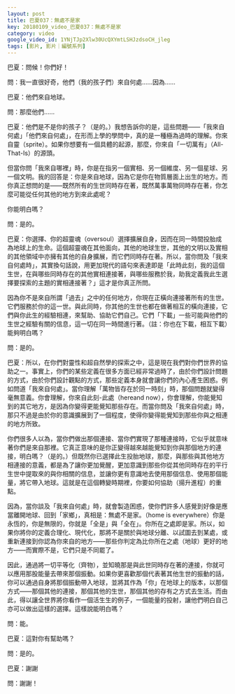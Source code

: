 ```yaml
---
layout: post
title: 巴夏037：無處不是家
key: 20180109_video_巴夏037：無處不是家
category: video
google_video_id: 1YNjTJp2Xlw30UcQXYmtLSHJzdsoCH_jleg
tags: [影片, 影片｜編號系列]
---
```



巴夏：問候！你們好！

問：我一直很好奇，他們（我的孩子們）來自何處……因為……

巴夏：他們來自地球。

問：那麼他們……

巴夏：他們是不是你的孩子？（是的。）我想告訴你的是，這些問題——「我來自何處」「他們來自何處」，在形而上學的學問中，真的是一種極為過時的理解。你來自靈（sprite）。如果你想要有一個具體的起源，那麼，你來自「一切萬有」（All-That-Is）的源頭。

但當你問「我來自哪裡」時，你是在指另一個實相、另一個維度、另一個星球、另一個文明。我的回答是：你是來自地球，因為它是你在物質層面上出生的地方。而你真正想問的是——既然所有的生世同時存在著，既然萬事萬物同時存在著，你怎麼可能從任何其他的地方到來此處呢？

你能明白嗎？

問：是的。

巴夏：你選擇、你的超靈魂（oversoul）選擇擴展自身，因而在同一時間投胎成為地球上的生命。這個超靈魂在其他面向，其他的地球生世，其他的文明以及實相的其他領域中亦擁有其他的自身擴展，而它們同時存在著。所以，當你問及「我來自何處時」，其實換句話說，用更加現代的語句來表達即是「此時此刻，我的這個生世，在與哪些同時存在的其他實相連接著，與哪些服務於我，助我定義我此生選擇要探索的主題的實相連接著？」這才是你真正所問。

因為你不是來自所謂「過去」之中的任何地方，你現在正橫向連接著所有的生世。它們服務於你的這一世。與此同時，你其他的生世也都在做著相互的橫向連接，它們與你此生的經驗相連，來幫助、協助它們自己。它們「下載」一些可能與他們的生世之經驗有關的信息，這一切在同一時間進行著。（註：你也在下載，相互下載）能夠明白嗎？

問：是的。

巴夏：所以，在你們對靈性和超自然學的探索之中，這是現在我們對你們世界的協助之一。事實上，你們的某些定義在很多方面已經非常過時了，由於你們設計問題的方式，由於你們設計觀點的方式，那些定義本身就會讓你們的內心產生困惑。例如問道「我來自何處」。當你理解「萬物皆存在於同一時刻」時，那個問題就變得毫無意義。你會理解，你來自此刻-此處（hereand now），你會理解，你能覺知到的其它地方，是因為你變得更能覺知那些存在。而當你問及「我來自何處」時，那只不過是由於你的意識擴展到了一個程度，使得你變得能覺知到那些你與之相連的地方所致。

你們很多人以為，當你們做出那個連接、當你們實現了那種連接時，它似乎就意味著你們是來自那裡。它真正意味的是你正變得越來越能覺知到你與那個地方的連接，明白嗎？（是的。）但既然你已選擇此生投胎地球，那麼，與那些與其他地方相連接的意義，都是為了讓你更加覺醒，更加意識到那些你從其他同時存在的平行生世中提取來的與你相關的信息，並讓你更有意識地去使用那個信息、使用那個能量，將它帶入地球。這就是在這個轉變時期裡，你要如何協助（揚升進程）的重點。

因為，當你談及「我來自何處」時，就會製造困惑，使你們許多人感覺到好像是應當離開地球、回到「家鄉」，真相是：無處不是家。（home is everywhere）你是永恆的，你是無限的，你就是「全是」與「全在」。你所在之處即是家。所以，如果你將你的定義合理化、現代化，那將不是關於與地球分離、以試圖去到某處，或重新連接到你認為你來自的地方——那些你判定為比你所在之處（地球）更好的地方——而實際不是，它們只是不同罷了。

因此，通過將一切平等化（齊物），並知曉那是與此世同時存在著的連接，你就可以應用那股能量去帶來那個振動。如果你更喜歡那個代表著其他生世的振動的話，你可以通過自身將那個振動帶入地球，並將其作為「你」在地球上的版本，以那個方式——那個其他的連接，那個其他的生世，那個其他的存有之方式去生活。而由此，得以讓全世界將你看作一個活生生的例子，一個能量的投射，讓他們明白自己亦可以做出這樣的選擇。這樣說能明白嗎？

問：能。

巴夏：這對你有幫助嗎？

問：是的。

巴夏：謝謝

問：謝謝！
